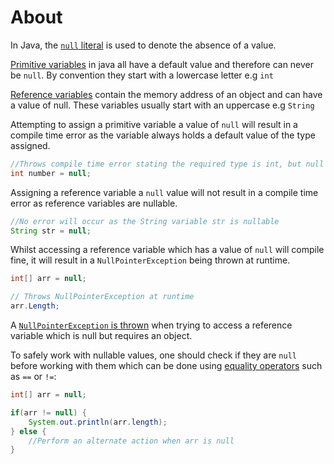# About

In Java, the [`null` literal][null-keyword] is used to denote the absence of a value.

[Primitive variables][primitive-data-types] in java all have a default value and therefore can never be `null`. By convention they start with a lowercase letter e.g `int`

[Reference variables][reference-data-types] contain the memory address of an object and can
have a value of null. These variables usually start with an uppercase e.g `String`

Attempting to assign a primitive variable a value of `null` will result in a compile time error as the variable always holds
a default value of the type assigned.

```java
//Throws compile time error stating the required type is int, but null was provided
int number = null;
```

Assigning a reference variable a `null` value will not result in a compile time error as reference variables are nullable.

```java
//No error will occur as the String variable str is nullable
String str = null;
```

Whilst accessing a reference variable which has a value of `null` will compile fine, it will result in a `NullPointerException` being thrown at runtime.

```java
int[] arr = null;

// Throws NullPointerException at runtime
arr.Length;
```

A [`NullPointerException` is thrown][null-pointer-exception] when trying to access a reference variable which is null but requires an object.

To safely work with nullable values, one should check if they are `null` before working with them which can be done using [equality operators][equality-operators] such as `==` or `!=`:

```java
int[] arr = null;

if(arr != null) {
    System.out.println(arr.length);
} else {
    //Perform an alternate action when arr is null
}
```

[null-keyword]: https://docs.oracle.com/javase/specs/jls/se7/html/jls-3.html#jls-3.10.7
[primitive-data-types]: https://docs.oracle.com/javase/tutorial/java/nutsandbolts/datatypes.html
[reference-data-types]: https://docs.oracle.com/javase/specs/jls/se7/html/jls-4.html#jls-4.3
[null-pointer-exception]: https://docs.oracle.com/javase/8/docs/api/java/lang/NullPointerException.html
[equality-operators]: https://docs.oracle.com/javase/tutorial/java/nutsandbolts/op2.html
